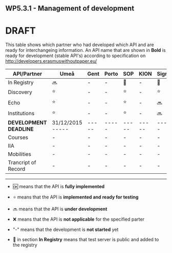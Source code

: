 ## WP5.3.1 - Management of development 

# DRAFT

This table shows which partner who had developed which API and are ready for interchangeing information. An API name that are shown in **Bold** is ready for development (stable API's) according to specification on http://developers.erasmuswithoutpaper.eu/


| API/Partner                | Umeå  | Gent  | Porto |  SOP  | KION  | Sigma | Oslo  | Warsaw | Others|
| -------------------------- | ----- | ----- | ----- | ----- | ----- | ----- | ----- | ------ | ----- |
| In Registry                |:soon: |   -   |   -   |:link: |   -   |:link: |   -   |:link:  |   -   |
| Discovery                  |:star: |   -   |   -   |:star: |   -   |:star: |   -   |:star:  |   -   |
| Echo                       |:star: |   -   |   -   |:star: |   -   |:soon: |   -   |:soon:  |   -   |
| Institutions               |:star: |   -   |   -   |:star: |   -   |:soon: |   -   |:soon:  |   -   |
| **DEVELOPMENT DEADLINE**|31/12/2015  ----- | ----- | ----- | ----- | ----- | ----- | ------ | ----- | |
| Courses                    |   -   |   -   |   -   |   -   |   -   |   -   |   -   |   -    |   -   |
| IIA                        |   -   |   -   |   -   |   -   |   -   |   -   |   -   |   -    |   -   |
| Mobilities                 |   -   |   -   |   -   |   -   |   -   |   -   |   -   |   -    |   -   |
| Trancript of Record    |   -   |   -   |   -   |   -   |   -   |   -   |   -   |   -    |   -   |

---
* :ok: means that the API is **fully implemented**
* :star: means that the API is **implemented and ready for testing**
* :soon: means that the API is **under development**
* :x: means that the API is **not applicable** for the specified parter 
* "-" means that the development is **not started** yet

* :link: in section **In Registry** means that test server is public and added to the registry 
